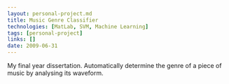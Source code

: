 ```yaml
---
layout: personal-project.md
title: Music Genre Classifier
technologies: [MatLab, SVM, Machine Learning]
tags: [personal-project]
links: []
date: 2009-06-31
---
```


My final year dissertation. Automatically determine the genre of a piece of music by analysing its waveform.
